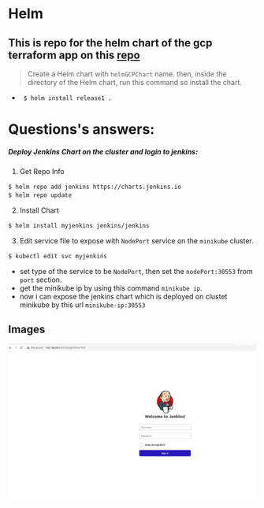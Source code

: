 # Helm

## This is repo for the helm chart of the gcp terraform app on this [repo](https://github.com/MahmoudAbdelFatah/GCP-with-terraform) 


> Create a Helm chart with `helmGCPChart` name. then, inside the directory of the Helm chart, run this command so 
install the chart.
>
- ` $ helm install release1 .`


# Questions's answers:
##### Deploy Jenkins Chart on the cluster and login to jenkins:
1. Get Repo Info

``` bash
$ helm repo add jenkins https://charts.jenkins.io
$ helm repo update
```

2. Install Chart

``` bash
$ helm install myjenkins jenkins/jenkins
```

3. Edit service file to expose with `NodePort` service on the `minikube` cluster.

``` bash
$ kubectl edit svc myjenkins
```
 - set type of the service to be `NodePort`, then set the `nodePort:30553` from `port` section.
 - get the minikube ip by using this command `minikube ip`.
 - now i can expose the jenkins chart which is deployed on clustet minikube by this url `minikube-ip:30553`
 
## Images

![This is a alt text.](/images/image1.png)
